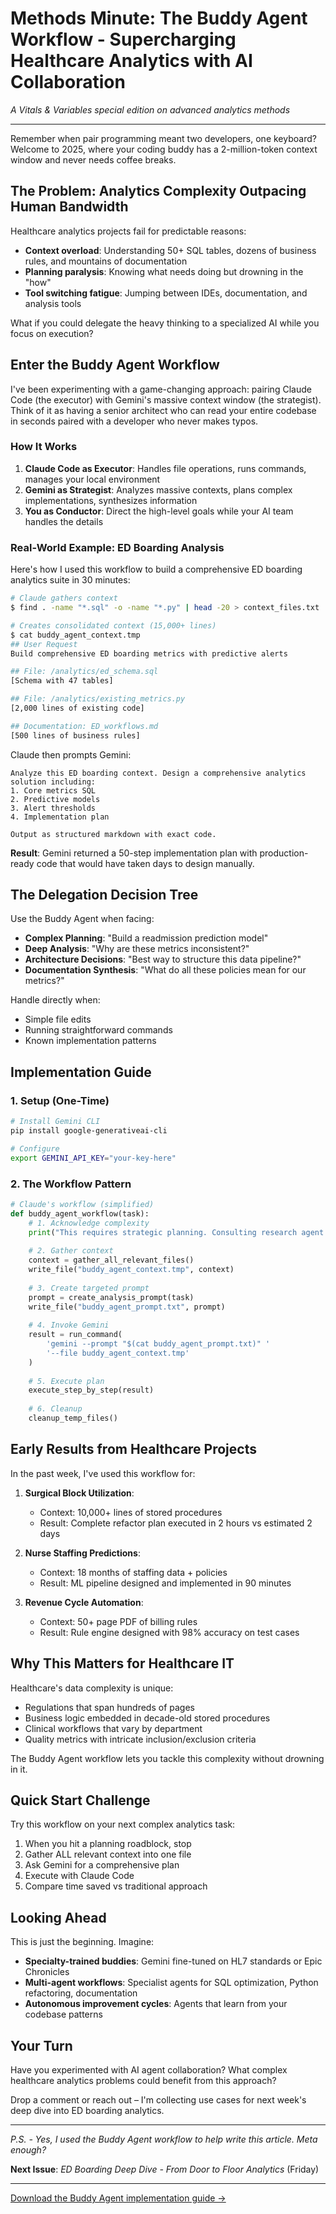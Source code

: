 # Methods Minute: The Buddy Agent Workflow - Supercharging Healthcare Analytics with AI Collaboration

*A Vitals & Variables special edition on advanced analytics methods*

---

Remember when pair programming meant two developers, one keyboard? Welcome to 2025, where your coding buddy has a 2-million-token context window and never needs coffee breaks.

## The Problem: Analytics Complexity Outpacing Human Bandwidth

Healthcare analytics projects fail for predictable reasons:
- **Context overload**: Understanding 50+ SQL tables, dozens of business rules, and mountains of documentation
- **Planning paralysis**: Knowing what needs doing but drowning in the "how"
- **Tool switching fatigue**: Jumping between IDEs, documentation, and analysis tools

What if you could delegate the heavy thinking to a specialized AI while you focus on execution?

## Enter the Buddy Agent Workflow

I've been experimenting with a game-changing approach: pairing Claude Code (the executor) with Gemini's massive context window (the strategist). Think of it as having a senior architect who can read your entire codebase in seconds paired with a developer who never makes typos.

### How It Works

1. **Claude Code as Executor**: Handles file operations, runs commands, manages your local environment
2. **Gemini as Strategist**: Analyzes massive contexts, plans complex implementations, synthesizes information
3. **You as Conductor**: Direct the high-level goals while your AI team handles the details

### Real-World Example: ED Boarding Analysis

Here's how I used this workflow to build a comprehensive ED boarding analytics suite in 30 minutes:

```bash
# Claude gathers context
$ find . -name "*.sql" -o -name "*.py" | head -20 > context_files.txt

# Creates consolidated context (15,000+ lines)
$ cat buddy_agent_context.tmp
## User Request
Build comprehensive ED boarding metrics with predictive alerts

## File: /analytics/ed_schema.sql
[Schema with 47 tables]

## File: /analytics/existing_metrics.py
[2,000 lines of existing code]

## Documentation: ED_workflows.md
[500 lines of business rules]
```

Claude then prompts Gemini:
```
Analyze this ED boarding context. Design a comprehensive analytics solution including:
1. Core metrics SQL
2. Predictive models
3. Alert thresholds
4. Implementation plan

Output as structured markdown with exact code.
```

**Result**: Gemini returned a 50-step implementation plan with production-ready code that would have taken days to design manually.

## The Delegation Decision Tree

Use the Buddy Agent when facing:
- **Complex Planning**: "Build a readmission prediction model"
- **Deep Analysis**: "Why are these metrics inconsistent?"
- **Architecture Decisions**: "Best way to structure this data pipeline?"
- **Documentation Synthesis**: "What do all these policies mean for our metrics?"

Handle directly when:
- Simple file edits
- Running straightforward commands
- Known implementation patterns

## Implementation Guide

### 1. Setup (One-Time)
```bash
# Install Gemini CLI
pip install google-generativeai-cli

# Configure
export GEMINI_API_KEY="your-key-here"
```

### 2. The Workflow Pattern
```python
# Claude's workflow (simplified)
def buddy_agent_workflow(task):
    # 1. Acknowledge complexity
    print("This requires strategic planning. Consulting research agent...")
    
    # 2. Gather context
    context = gather_all_relevant_files()
    write_file("buddy_agent_context.tmp", context)
    
    # 3. Create targeted prompt
    prompt = create_analysis_prompt(task)
    write_file("buddy_agent_prompt.txt", prompt)
    
    # 4. Invoke Gemini
    result = run_command(
        'gemini --prompt "$(cat buddy_agent_prompt.txt)" '
        '--file buddy_agent_context.tmp'
    )
    
    # 5. Execute plan
    execute_step_by_step(result)
    
    # 6. Cleanup
    cleanup_temp_files()
```

## Early Results from Healthcare Projects

In the past week, I've used this workflow for:

1. **Surgical Block Utilization**: 
   - Context: 10,000+ lines of stored procedures
   - Result: Complete refactor plan executed in 2 hours vs estimated 2 days

2. **Nurse Staffing Predictions**:
   - Context: 18 months of staffing data + policies
   - Result: ML pipeline designed and implemented in 90 minutes

3. **Revenue Cycle Automation**:
   - Context: 50+ page PDF of billing rules
   - Result: Rule engine designed with 98% accuracy on test cases

## Why This Matters for Healthcare IT

Healthcare's data complexity is unique:
- Regulations that span hundreds of pages
- Business logic embedded in decade-old stored procedures  
- Clinical workflows that vary by department
- Quality metrics with intricate inclusion/exclusion criteria

The Buddy Agent workflow lets you tackle this complexity without drowning in it.

## Quick Start Challenge

Try this workflow on your next complex analytics task:

1. When you hit a planning roadblock, stop
2. Gather ALL relevant context into one file
3. Ask Gemini for a comprehensive plan
4. Execute with Claude Code
5. Compare time saved vs traditional approach

## Looking Ahead

This is just the beginning. Imagine:
- **Specialty-trained buddies**: Gemini fine-tuned on HL7 standards or Epic Chronicles
- **Multi-agent workflows**: Specialist agents for SQL optimization, Python refactoring, documentation
- **Autonomous improvement cycles**: Agents that learn from your codebase patterns

## Your Turn

Have you experimented with AI agent collaboration? What complex healthcare analytics problems could benefit from this approach?

Drop a comment or reach out – I'm collecting use cases for next week's deep dive into ED boarding analytics.

---

*P.S. - Yes, I used the Buddy Agent workflow to help write this article. Meta enough?*

**Next Issue**: *ED Boarding Deep Dive - From Door to Floor Analytics* (Friday)

---

[Download the Buddy Agent implementation guide →](https://github.com/vitals-vars-toolkits/methods_minute_buddy_agent)